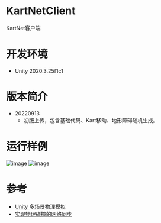 # KartNetClient
KartNet客户端

# 开发环境
   - Unity 2020.3.25f1c1

# 版本简介
   - 20220913
      - 初版上传，包含基础代码、Kart移动、地形障碍随机生成。
      
# 运行样例
![image](https://user-images.githubusercontent.com/18530612/189921245-daeae7cb-786d-40d3-81a2-89b6f8742c9e.png)
![image](https://user-images.githubusercontent.com/18530612/189921590-6fad58e5-fe70-472f-90be-340185aaea91.png)

# 参考
   - [Unity 多场景物理模拟](https://www.notion.so/smalbox/Unity-71437953abbf4354a1b70bcbc0bb14c9)
   - [实现物理碰撞的网络同步](https://www.notion.so/smalbox/28c22ca5628649a3961e5f389485f6ec)
